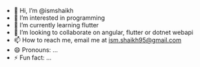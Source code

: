 - 👋 Hi, I’m @ismshaikh
- 👀 I’m interested in programming
- 🌱 I’m currently learning flutter
- 💞️ I’m looking to collaborate on angular, flutter or dotnet webapi
- 📫 How to reach me, email me at ism.shaikh95@gmail.com
- 😄 Pronouns: ...
- ⚡ Fun fact: ...

<!---
ismshaikh/ismshaikh is a ✨ special ✨ repository because its `README.md` (this file) appears on your GitHub profile.
You can click the Preview link to take a look at your changes.
--->
